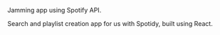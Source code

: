 Jamming app using Spotify API.

Search and playlist creation app for us with Spotidy, built using React.

